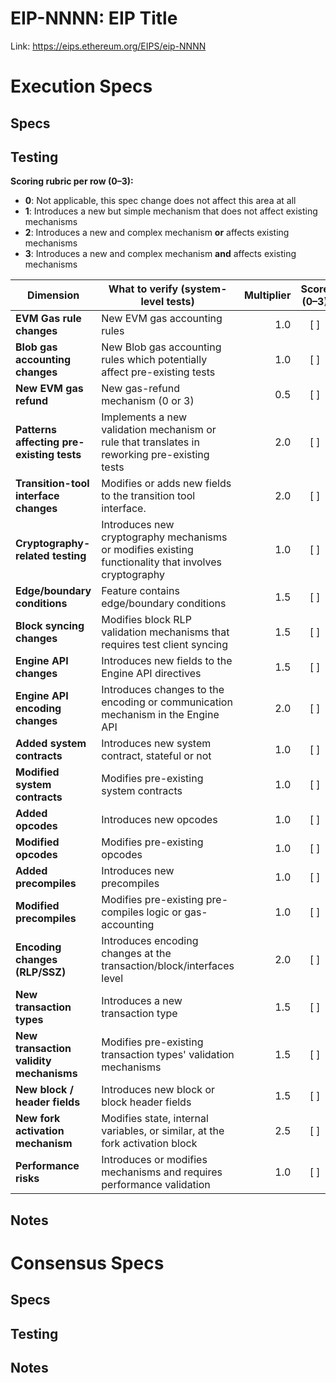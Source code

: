 # EIP-NNNN: EIP Title

Link: https://eips.ethereum.org/EIPS/eip-NNNN

# Execution Specs

## Specs

## Testing

**Scoring rubric per row (0–3):**
- **0**: Not applicable, this spec change does not affect this area at all  
- **1**: Introduces a new but simple mechanism that does not affect existing mechanisms  
- **2**: Introduces a new and complex mechanism **or** affects existing mechanisms  
- **3**: Introduces a new and complex mechanism **and** affects existing mechanisms  


| Dimension | What to verify (system-level tests) | Multiplier | Score (0–3) | Total |
|---|---|---:|:---:|:---:|
| **EVM Gas rule changes** | New EVM gas accounting rules | 1.0 | [ ] | [ ] |
| **Blob gas accounting changes** | New Blob gas accounting rules which potentially affect pre-existing tests | 1.0 | [ ] | [ ] |
| **New EVM gas refund** | New gas-refund mechanism (0 or 3) | 0.5 | [ ] | [ ] |
| **Patterns affecting pre-existing tests** | Implements a new validation mechanism or rule that translates in reworking pre-existing tests | 2.0 | [ ] | [ ] |
| **Transition-tool interface changes** | Modifies or adds new fields to the transition tool interface. | 2.0 | [ ] | [ ] |
| **Cryptography-related testing** | Introduces new cryptography mechanisms or modifies existing functionality that involves cryptography | 1.0 | [ ] | [ ] |
| **Edge/boundary conditions** | Feature contains edge/boundary conditions | 1.5 | [ ] | [ ] |
| **Block syncing changes** | Modifies block RLP validation mechanisms that requires test client syncing | 1.5 | [ ] | [ ] |
| **Engine API changes** | Introduces new fields to the Engine API directives | 1.5 | [ ] | [ ] |
| **Engine API encoding changes** | Introduces changes to the encoding or communication mechanism in the Engine API | 2.0 | [ ] | [ ] |
| **Added system contracts** | Introduces new system contract, stateful or not | 1.0 | [ ] | [ ] |
| **Modified system contracts** | Modifies pre-existing system contracts | 1.0 | [ ] | [ ] |
| **Added opcodes** | Introduces new opcodes | 1.0 | [ ] | [ ] |
| **Modified opcodes** | Modifies pre-existing opcodes | 1.0 | [ ] | [ ] |
| **Added precompiles** | Introduces new precompiles | 1.0 | [ ] | [ ] |
| **Modified precompiles** | Modifies pre-existing pre-compiles logic or gas-accounting | 1.0 | [ ] | [ ] |
| **Encoding changes (RLP/SSZ)** | Introduces encoding changes at the transaction/block/interfaces level | 2.0 | [ ] | [ ] |
| **New transaction types** | Introduces a new transaction type | 1.5 | [ ] | [ ] |
| **New transaction validity mechanisms** | Modifies pre-existing transaction types' validation mechanisms | 1.5 | [ ] | [ ] |
| **New block / header fields** | Introduces new block or block header fields | 1.5 | [ ] | [ ] |
| **New fork activation mechanism** | Modifies state, internal variables, or similar, at the fork activation block | 2.5 | [ ] | [ ] |
| **Performance risks** | Introduces or modifies mechanisms and requires performance validation | 1.0 | [ ] | [ ] |

## Notes

# Consensus Specs

## Specs

## Testing

## Notes
